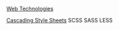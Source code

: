 [Web Technologies](Web%20Technologies.md)

[Cascading Style Sheets](Cascading%20Style%20Sheets.md)
SCSS
SASS
LESS
